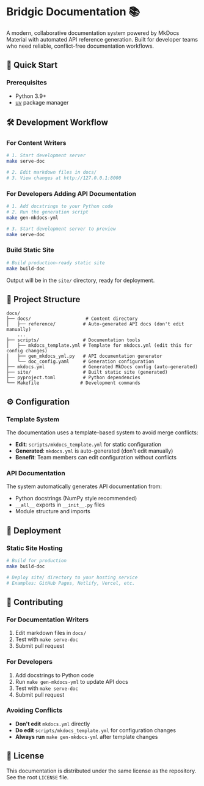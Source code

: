 # Bridgic Documentation 📚

A modern, collaborative documentation system powered by MkDocs Material with automated API reference generation. Built for developer teams who need reliable, conflict-free documentation workflows.

## 🚀 Quick Start

### Prerequisites

- Python 3.9+
- [uv](https://github.com/astral-sh/uv) package manager


## 🛠️ Development Workflow

### For Content Writers

```bash
# 1. Start development server
make serve-doc

# 2. Edit markdown files in docs/
# 3. View changes at http://127.0.0.1:8000
```

### For Developers Adding API Documentation

```bash
# 1. Add docstrings to your Python code
# 2. Run the generation script
make gen-mkdocs-yml

# 3. Start development server to preview
make serve-doc
```

### Build Static Site

```bash
# Build production-ready static site
make build-doc
```

Output will be in the `site/` directory, ready for deployment.

## 📁 Project Structure

```
docs/
├── docs/                    # Content directory
│   ├── reference/          # Auto-generated API docs (don't edit manually)
    ...
├── scripts/                # Documentation tools
│   ├── mkdocs_template.yml # Template for mkdocs.yml (edit this for config changes)
│   ├── gen_mkdocs_yml.py   # API documentation generator
│   └── doc_config.yaml     # Generation configuration
├── mkdocs.yml              # Generated MkDocs config (auto-generated)
├── site/                   # Built static site (generated)
├── pyproject.toml          # Python dependencies
└── Makefile               # Development commands
```

## ⚙️ Configuration

### Template System

The documentation uses a template-based system to avoid merge conflicts:

- **Edit**: `scripts/mkdocs_template.yml` for static configuration
- **Generated**: `mkdocs.yml` is auto-generated (don't edit manually)
- **Benefit**: Team members can edit configuration without conflicts

### API Documentation

The system automatically generates API documentation from:
- Python docstrings (NumPy style recommended)
- `__all__` exports in `__init__.py` files
- Module structure and imports

## 🚀 Deployment

### Static Site Hosting

```bash
# Build for production
make build-doc

# Deploy site/ directory to your hosting service
# Examples: GitHub Pages, Netlify, Vercel, etc.
```

## 🤝 Contributing

### For Documentation Writers

1. Edit markdown files in `docs/`
2. Test with `make serve-doc`
3. Submit pull request

### For Developers

1. Add docstrings to Python code
2. Run `make gen-mkdocs-yml` to update API docs
3. Test with `make serve-doc`
4. Submit pull request

### Avoiding Conflicts

- **Don't edit** `mkdocs.yml` directly
- **Do edit** `scripts/mkdocs_template.yml` for configuration changes
- **Always run** `make gen-mkdocs-yml` after template changes

## 📄 License

This documentation is distributed under the same license as the repository. See the root `LICENSE` file.

